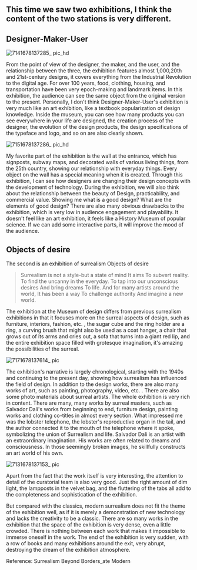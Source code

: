 ## This time we saw two exhibitions, I think the content of the two stations is very different.

## Designer-Maker-User

![7141678137285_ pic_hd](https://user-images.githubusercontent.com/119860662/223232599-f865cd58-6fd0-4d51-889d-d336fcb50e16.jpg)

From the point of view of the designer, the maker, and the user, and the relationship between the three, the exhibition features almost 1,000,20th and 21st-century designs, it covers everything from the Industrial Revolution to the digital age. For over 100 years, food, clothing, housing, and transportation have been very epoch-making and landmark items. In this exhibition, the audience can see the same object from the original version to the present.
Personally, I don't think Designer-Maker-User's exhibition is very much like an art exhibition, like a textbook popularization of design knowledge. Inside the museum, you can see how many products you can see everywhere in your life are designed, the creation process of the designer, the evolution of the design products, the design specifications of the typeface and logo, and so on are also clearly shown.

![7151678137286_ pic_hd](https://user-images.githubusercontent.com/119860662/223232380-23c15ac1-7a7b-4288-b439-6544906a006e.jpg)

My favorite part of the exhibition is the wall at the entrance, which has signposts, subway maps, and decorated walls of various living things, from the 25th country, showing our relationship with everyday things. Every object on the wall has a special meaning when it is created. Through this exhibition, I can see how designers are changing their design concepts with the development of technology. During the exhibition, we will also think about the relationship between the beauty of Design, practicability, and commercial value. Showing me what is a good design? What are the elements of good design?
There are also many obvious drawbacks to the exhibition, which is very low in audience engagement and playability. It doesn't feel like an art exhibition, it feels like a History Museum of popular science. If we can add some interactive parts, it will improve the mood of the audience.

## Objects of desire

The second is an exhibition of surrealism Objects of desire

 >Surrealism is not a style-but a state of mind It aims To subvert reality. To find the uncanny in the everyday. To tap into our unconscious desires And bring dreams To life. And for many artists around the world, It has been a way To challenge authority And imagine a new world.

The exhibition at the Museum of design differs from previous surrealism exhibitions in that it focuses more on the surreal aspects of design, such as furniture, interiors, fashion, etc. , the sugar cube and the ring holder are a ring, a curving brush that might also be used as a coat hanger, a chair that grows out of its arms and cries out, a sofa that turns into a giant red lip, and the entire exhibition space filled with grotesque imagination, it's amazing the possibilities of the surreal.

![7171678137614_ pic](https://user-images.githubusercontent.com/119860662/223233427-0423db65-3352-4550-bb70-c600deaf0aec.jpg)

The exhibition's narrative is largely chronological, starting with the 1940s and continuing to the present day, showing how surrealism has influenced the field of design. In addition to the design works, there are also many works of art, such as painting, photography, video, etc. . There are also some photo materials about surreal artists. The whole exhibition is very rich in content. There are many, many works by surreal masters, such as Salvador Dali's works from beginning to end, furniture design, painting works and clothing co-titles in almost every section. What impressed me was the lobster telephone, the lobster's reproductive organ in the tail, and the author connected it to the mouth of the telephone where it spoke, symbolizing the union of Surrealism and life. Salvador Dali is an artist with an extraordinary imagination. His works are often related to dreams and consciousness. In those seemingly broken images, he skillfully constructs an art world of his own.

![7131678137153_ pic](https://user-images.githubusercontent.com/119860662/223231974-172f1ee9-1130-4065-9c7c-137bf729ca62.jpg)

Apart from the fact that the work itself is very interesting, the attention to detail of the curatorial team is also very good. Just the right amount of dim light, the lampposts in the velvet bag, and the fluttering of the tabs all add to the completeness and sophistication of the exhibition.

But compared with the classics, modern surrealism does not fit the theme of the exhibition well, as if it is merely a demonstration of new technology and lacks the creativity to be a classic. There are so many works in the exhibition that the space of the exhibition is very dense, even a little crowded. There is nothing between each work that makes it impossible to immerse oneself in the work. The end of the exhibition is very sudden, with a row of books and many exhibitions around the exit, very abrupt, destroying the dream of the exhibition atmosphere.

Reference: Surrealism Beyond Borders_ate Modern

